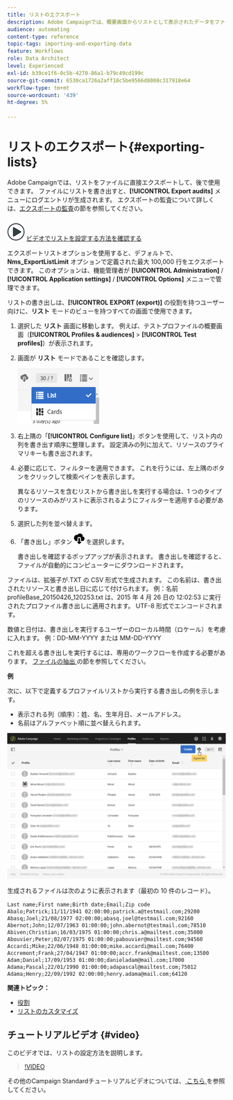 ```yaml
---
title: リストのエクスポート
description: Adobe Campaignでは、概要画面からリストとして表示されたデータをファイルに直接書き出して、後で使用できます。
audience: automating
content-type: reference
topic-tags: importing-and-exporting-data
feature: Workflows
role: Data Architect
level: Experienced
exl-id: b39ce1f6-0c5b-4270-86a1-b79c49cd199c
source-git-commit: 6530ca1726a2aff18c5be9566d8008c317918e64
workflow-type: tm+mt
source-wordcount: '439'
ht-degree: 5%

---
```


# リストのエクスポート{#exporting-lists}

Adobe Campaignでは、リストをファイルに直接エクスポートして、後で使用できます。 ファイルにリストを書き出すと、**[!UICONTROL Export audits]** メニューにログエントリが生成されます。 エクスポートの監査について詳しくは、[エクスポートの監査](../../administration/using/auditing-export-logs.md)の節を参照してください。

![](assets/do-not-localize/how-to-video.png) [ ビデオでリストを設定する方法を確認する ](#video)

エクスポートリストオプションを使用すると、デフォルトで、**Nms_ExportListLimit** オプションで定義された最大 100,000 行をエクスポートできます。 このオプションは、機能管理者が **[!UICONTROL Administration]** / **[!UICONTROL Application settings]** / **[!UICONTROL Options]** メニューで管理できます。

リストの書き出しは、**[!UICONTROL EXPORT (export)]** の役割を持つユーザー向けに、**リスト** モードのビューを持つすべての画面で使用できます。

1. 選択した **リスト** 画面に移動します。 例えば、テストプロファイルの概要画面（**[!UICONTROL Profiles & audiences]** > **[!UICONTROL Test profiles]**）が表示されます。
1. 画面が **リスト** モードであることを確認します。

   ![](assets/export_list_mode_switch.png)

1. 右上隅の「**[!UICONTROL Configure list]**」ボタンを使用して、リスト内の列を書き出す順序に整理します。 設定済みの列に加えて、リソースのプライマリキーも書き出されます。
1. 必要に応じて、フィルターを適用できます。 これを行うには、左上隅のボタンをクリックして検索ペインを表示します。

   異なるリソースを含むリストから書き出しを実行する場合は、1 つのタイプのリソースのみがリストに表示されるようにフィルターを適用する必要があります。

1. 選択した列を並べ替えます。
1. 「書き出し」ボタン ![](assets/exportlistbutton.png) を選択します。

   書き出しを確認するポップアップが表示されます。 書き出しを確認すると、ファイルが自動的にコンピューターにダウンロードされます。

ファイルは、拡張子が.TXT の CSV 形式で生成されます。 この名前は、書き出されたリソースと書き出し日に応じて付けられます。 例：名前 profileBase_20150426_120253.txt は、2015 年 4 月 26 日の 12:02:53 に実行されたプロファイル書き出しに適用されます。 UTF-8 形式でエンコードされます。

数値と日付は、書き出しを実行するユーザーのローカル時間（ロケール）を考慮に入れます。 例：DD-MM-YYYY または MM-DD-YYYY

これを超える書き出しを実行するには、専用のワークフローを作成する必要があります。 [ ファイルの抽出 ](../../automating/using/extract-file.md) の節を参照してください。

**例**

次に、以下で定義するプロファイルリストから実行する書き出しの例を示します。

* 表示される列（順序）：姓、名、生年月日、メールアドレス。
* 名前はアルファベット順に並べ替えられます。

![](assets/export_list_example1.png)

生成されるファイルは次のように表示されます（最初の 10 件のレコード）。

```
Last name;First name;Birth date;Email;Zip code
Abalo;Patrick;11/11/1941 02:00:00;patrick.a@testmail.com;29200
Abasq;Joel;21/08/1977 02:00:00;abasq.joel@testmail.com;92160
Abernot;John;12/07/1963 01:00:00;john.abernot@testmail.com;78510
Abiven;Christian;16/03/1975 01:00:00;chris.a@mailtest.com;35000
Abouvier;Peter;02/07/1975 01:00:00;pabouvier@mailtest.com;94560
Accardi;Mike;22/06/1948 01:00:00;mike.accardi@mail.com;76400
Accremont;Frank;27/04/1947 01:00:00;accr.frank@mailtest.com;13500
Adam;Daniel;17/09/1953 01:00:00;danieladam@mail.com;17000
Adama;Pascal;22/01/1990 01:00:00;adapascal@mailtest.com;75012
Adama;Henry;22/09/1992 02:00:00;henry.adama@mail.com;64120
```

**関連トピック：**

* [役割](../../administration/using/list-of-roles.md)
* [リストのカスタマイズ](../../start/using/customizing-lists.md)

## チュートリアルビデオ {#video}

このビデオでは、リストの設定方法を説明します。

>[!VIDEO](https://video.tv.adobe.com/v/328383/?quality=12&captions=jpn)

その他のCampaign Standardチュートリアルビデオについては、[ こちら ](https://experienceleague.adobe.com/docs/campaign-standard-learn/tutorials/overview.html?lang=ja) を参照してください。
